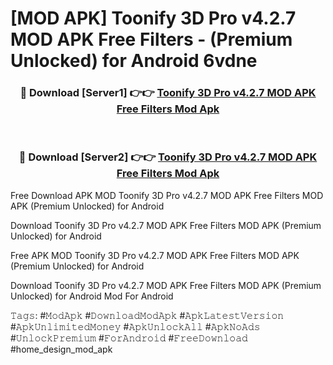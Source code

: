 # [MOD APK] Toonify 3D Pro v4.2.7 MOD APK Free Filters - (Premium Unlocked) for Android 6vdne



<div align="center">
<h3>🔴 Download [Server1] 👉👉 <a href="https://momento.my/?title=Toonify_3D_Pro_v4.2.7_MOD_APK_Free_Filters">Toonify 3D Pro v4.2.7 MOD APK Free Filters Mod Apk</a></h3><br>

<h3>🔴 Download [Server2] 👉👉 <a href="https://momento.my/?title=Toonify_3D_Pro_v4.2.7_MOD_APK_Free_Filters">Toonify 3D Pro v4.2.7 MOD APK Free Filters Mod Apk</a></h3>
</div>



Free Download APK MOD Toonify 3D Pro v4.2.7 MOD APK Free Filters MOD APK (Premium Unlocked) for Android

Download Toonify 3D Pro v4.2.7 MOD APK Free Filters MOD APK (Premium Unlocked) for Android

Free APK MOD Toonify 3D Pro v4.2.7 MOD APK Free Filters MOD APK (Premium Unlocked) for Android

Download Toonify 3D Pro v4.2.7 MOD APK Free Filters MOD APK (Premium Unlocked) for Android Mod For Android

𝚃𝚊𝚐𝚜: #𝙼𝚘𝚍𝙰𝚙𝚔 #𝙳𝚘𝚠𝚗𝚕𝚘𝚊𝚍𝙼𝚘𝚍𝙰𝚙𝚔 #𝙰𝚙𝚔𝙻𝚊𝚝𝚎𝚜𝚝𝚅𝚎𝚛𝚜𝚒𝚘𝚗 #𝙰𝚙𝚔𝚄𝚗𝚕𝚒𝚖𝚒𝚝𝚎𝚍𝙼𝚘𝚗𝚎𝚢 #𝙰𝚙𝚔𝚄𝚗𝚕𝚘𝚌𝚔𝙰𝚕𝚕 #𝙰𝚙𝚔𝙽𝚘𝙰𝚍𝚜 #𝚄𝚗𝚕𝚘𝚌𝚔𝙿𝚛𝚎𝚖𝚒𝚞𝚖 #𝙵𝚘𝚛𝙰𝚗𝚍𝚛𝚘𝚒𝚍 #𝙵𝚛𝚎𝚎𝙳𝚘𝚠𝚗𝚕𝚘𝚊𝚍 #home_design_mod_apk
